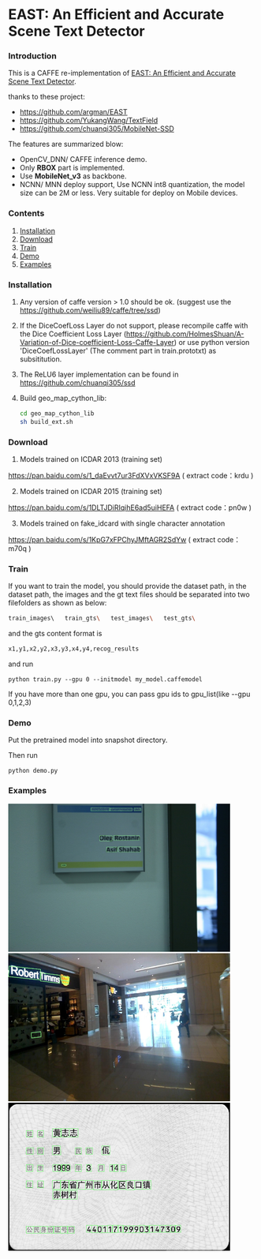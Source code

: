 # EAST: An Efficient and Accurate Scene Text Detector

### Introduction
This is a CAFFE re-implementation of [EAST: An Efficient and Accurate Scene Text Detector](https://arxiv.org/abs/1704.03155v2).

thanks to these project:

- https://github.com/argman/EAST
- https://github.com/YukangWang/TextField
- https://github.com/chuanqi305/MobileNet-SSD

The features are summarized blow:

+ OpenCV_DNN/ CAFFE inference demo.
+ Only **RBOX** part is implemented.
+ Use **MobileNet_v3** as backbone. 
+ NCNN/ MNN deploy support, Use NCNN int8 quantization, the model size can be 2M or less. Very suitable for deploy on Mobile devices. 

### Contents
1. [Installation](#installation)
2. [Download](#download)
3. [Train](#Train)
4. [Demo](#demo)
5. [Examples](#examples)

### Installation
1. Any version of caffe version > 1.0 should be ok. (suggest use the https://github.com/weiliu89/caffe/tree/ssd)
2. If the DiceCoefLoss Layer do not support, please recompile caffe with the Dice Coefficient Loss Layer (https://github.com/HolmesShuan/A-Variation-of-Dice-coefficient-Loss-Caffe-Layer) or use python version 'DiceCoefLossLayer' (The comment part in train.prototxt) as subsititution.
3. The ReLU6 layer implementation can be found in https://github.com/chuanqi305/ssd
4. Build geo_map_cython_lib: 

    ```bash
    cd geo_map_cython_lib
    sh build_ext.sh
    ```
 
### Download
1. Models trained on ICDAR 2013 (training set) 

https://pan.baidu.com/s/1_daEvvt7ur3FdXVxVKSF9A  ( extract code：krdu ) 

2. Models trained on ICDAR 2015 (training set) 

https://pan.baidu.com/s/1DLTJDiRIqihE6ad5uiHEFA  ( extract code：pn0w ) 

3. Models trained on fake_idcard with single character annotation 

https://pan.baidu.com/s/1KpG7xFPChyJMftAGR2SdYw  ( extract code：m70q )

### Train
If you want to train the model, you should provide the dataset path, in the dataset path, the images and the gt text files should be separated into two filefolders as shown as below:

```bash
train_images\   train_gts\   test_images\   test_gts\
```

and the gts content format is

```bash
x1,y1,x2,y2,x3,y3,x4,y4,recog_results
```

and run

```
python train.py --gpu 0 --initmodel my_model.caffemodel
```

If you have more than one gpu, you can pass gpu ids to gpu_list(like --gpu 0,1,2,3)

### Demo

Put the pretrained model into snapshot directory. 

Then run

```
python demo.py 
```

### Examples

<img src="https://github.com/SURFZJY/EAST-caffe/blob/master/results/img_123.jpg" width = "450" height = "300" alt="demo on ic13" >

<img src="https://github.com/SURFZJY/EAST-caffe/blob/master/results/img_119.jpg" width = "450" height = "300" alt="demo on ic15" >

<img src="https://github.com/SURFZJY/EAST-caffe/blob/master/results/a.png" width = "450" height = "300" alt="demo on idcard" >
